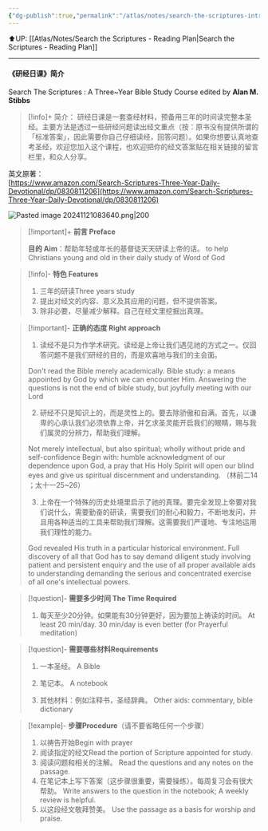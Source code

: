 ```yaml
---
{"dg-publish":true,"permalink":"/atlas/notes/search-the-scriptures-introduction/"}
---
```


⬆️UP: [[Atlas/Notes/Search the Scriptures - Reading Plan\|Search the Scriptures - Reading Plan]]

---
#### 《研经日课》简介
 Search The Scriptures : A Three~Year Bible Study Course
edited by **Alan M. Stibbs**

> [!info]+ 简介：
> 研经日课是一套查经材料，预备用三年的时间读完整本圣经。主要方法是透过一些研经问题读出经文重点（按：原书没有提供所谓的「标准答案」，因此需要你自己仔细读经，回答问题）。如果你想要认真地查考圣经，欢迎您加入这个课程，也欢迎把你的经文答案贴在相关链接的留言栏里，和众人分享。

英文原著：  
[https://www.amazon.com/Search-Scriptures-Three-Year-Daily-Devotional/dp/0830811206](https://www.amazon.com/Search-Scriptures-Three-Year-Daily-Devotional/dp/0830811206)

![Pasted image 20241121083640.png|200](/img/user/Atlas/Utilities/Images/Pasted%20image%2020241121083640.png)

> [!important]+ **前言  Preface**
> 
> **目的 Aim**：帮助年轻或年长的基督徒天天研读上帝的话。
> to help Christians young and old in their daily study of Word of God

> [!info]- **特色  Features**
> 1. 三年的研读Three years study
> 2. 提出对经文的内容、意义及其应用的问题，但不提供答案。
> 3. 除非必要，尽量减少解释。自己在经文里挖掘出真理。

> [!important]- **正确的态度 Right approach** 
> 1. 读经不是只为作学术研究。读经是上帝让我们遇见祂的方式之一。仅回答问题不是我们研经的目的，而是欢喜地与我们的主会面。
> 
> Don't read the Bible merely academically. Bible study: a means appointed by God by which we can encounter Him. Answering the questions is not the end of bible study, but joyfully meeting with our Lord
> 
> 2. 研经不只是知识上的，而是灵性上的。要去除骄傲和自满。首先，以谦卑的心承认我们必须依靠上帝，并乞求圣灵能开启我们的眼睛，赐与我们属灵的分辨力，帮助我们理解。
> 
> Not merely intellectual, but also spiritual; wholly without pride and self-confidence Begin with: humble acknowledgment of our dependence upon God, a pray that His Holy Spirit will open our blind eyes and give us spiritual discernment and understanding. （林前二14 ；太十一25~26）
> 
> 3. 上帝在一个特殊的历史处境里启示了祂的真理。要完全发现上帝要对我们说什么，需要勤奋的研读，需要我们的耐心和毅力，不断地发问，并且用各种适当的工具来帮助我们理解。这需要我们严谨地、专注地运用我们理性的能力。
> 
> God revealed His truth in a particular historical environment. Full discovery of all that God has to say demand diligent study involving patient and persistent enquiry and the use of all proper available aids to understanding demanding the serious and concentrated exercise of all one's intellectual powers.

> [!question]- **需要多少时间 The Time Required** 
> 1. 每天至少20分钟。如果能有30分钟更好，因为要加上祷读的时间。 At least 20 min/day. 30 min/day is even better (for Prayerful meditation)

> [!question]- **需要****哪些材料****Requirements**
> 
> 1. 一本圣经。 A Bible
> 
> 2. 笔记本。 A notebook
>
> 3. 其他材料：例如注释书，圣经辞典。 Other aids: commentary, bible dictionary

> [!example]- **步骤Procedure**（请不要省略任何一个步骤）
> 1. 以祷告开始Begin with prayer
> 2. 阅读指定的经文Read the portion of Scripture appointed for study.
> 3. 阅读问题和相关的注解。 Read the questions and any notes on the passage.
> 4. 在笔记本上写下答案（这步骤很重要，需要操练）。每周复习会有很大帮助。 Write answers to the question in the notebook; A weekly review is helpful.
> 5. 以这段经文敬拜赞美。 Use the passage as a basis for worship and praise.
